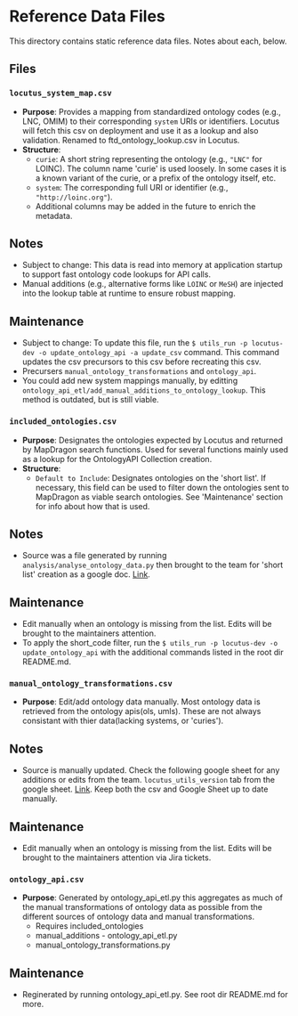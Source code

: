 # Reference Data Files

This directory contains static reference data files. Notes about each, below.

## Files

### `locutus_system_map.csv`

- **Purpose**: Provides a mapping from standardized ontology codes (e.g., LNC, OMIM) to their corresponding `system` URIs or identifiers. Locutus will fetch this csv on deployment and use it as a lookup and also validation. Renamed to ftd_ontology_lookup.csv in Locutus.
- **Structure**:
  - `curie`: A short string representing the ontology (e.g., `"LNC"` for LOINC). The column name 'curie' is used loosely. In some cases it is a known variant of the curie, or a prefix of the ontology itself, etc.
  - `system`: The corresponding full URI or identifier (e.g., `"http://loinc.org"`).
  - Additional columns may be added in the future to enrich the metadata.

## Notes

- Subject to change: This data is read into memory at application startup to support fast ontology code lookups for API calls.
- Manual additions (e.g., alternative forms like `LOINC` or `MeSH`) are injected into the lookup table at runtime to ensure robust mapping.

## Maintenance

- Subject to change: To update this file, run the `$ utils_run -p locutus-dev -o update_ontology_api -a update_csv` command. This command updates the csv precursors to this csv before recreating this csv.
- Precursers `manual_ontology_transformations` and `ontology_api`.  <br>
- You could add new system mappings manually, by editting `ontology_api_etl/add_manual_additions_to_ontology_lookup`. This method is outdated, but is still viable.


### `included_ontologies.csv`

- **Purpose**: Designates the ontologies expected by Locutus and returned by MapDragon search functions. Used for several functions mainly used as a lookup for the OntologyAPI Collection creation. 
- **Structure**:
  - `Default to Include`: Designates ontologies on the 'short list'. If necessary, this field can be used to filter down the ontologies sent to MapDragon as viable search ontologies. See 'Maintenance' section for info about how that is used.

## Notes

- Source was a file generated by running `analysis/analyse_ontology_data.py` then brought to the team for 'short list' creation as a google doc. [Link](https://docs.google.com/spreadsheets/d/1hSZKmE40H7blaCYx5WmZdDZ_BdP6hM84eCG6Z2aVYTk/edit?gid=0#gid=0). 

## Maintenance

- Edit manually when an ontology is missing from the list. Edits will be brought to the maintainers attention.
- To apply the short_code filter, run the `$ utils_run -p locutus-dev -o update_ontology_api` with the additional commands listed in the root dir README.md. 

### `manual_ontology_transformations.csv`

- **Purpose**: Edit/add ontology data manually. Most ontology data is retrieved from the ontology apis(ols, umls). These are not always consistant with thier data(lacking systems, or 'curies').

## Notes

- Source is manually updated. Check the following google sheet for any additions or edits from the team. `locutus_utils_version` tab from the google sheet. [Link](https://docs.google.com/spreadsheets/d/1Fq94B47ZR1Gz6p48SI9T_WGizOmyi5lYEDRZ1KpY42s/edit?gid=1597334219#gid=1597334219). Keep both the csv and Google Sheet up to date manually.

## Maintenance

- Edit manually when an ontology is missing from the list. Edits will be brought to the maintainers attention via Jira tickets.


### `ontology_api.csv`

- **Purpose**: Generated by ontology_api_etl.py this aggregates as much of the manual transformations of ontology data as possible from the different sources of ontology data and manual transformations.
    - Requires included_ontologies
    - manual_additions - ontology_api_etl.py
    - manual_ontology_transformations.py

## Maintenance

- Reginerated by running ontology_api_etl.py. See root dir README.md for more.

